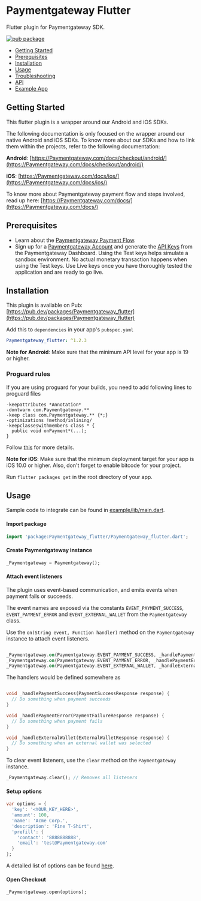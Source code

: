 # Paymentgateway Flutter

Flutter plugin for Paymentgateway SDK.

[![pub package](https://img.shields.io/pub/v/payment_gateway_flutter.svg)](https://pub.dev/packages/payment_gateway_flutter)

* [Getting Started](#getting-started)
* [Prerequisites](#prerequisites)
* [Installation](#installation)
* [Usage](#usage)
* [Troubleshooting](#troubleshooting)
* [API](#api)
* [Example App](https://github.com/Paymentgateway/Paymentgateway-flutter/tree/master/example)

## Getting Started

This flutter plugin is a wrapper around our Android and iOS SDKs.

The following documentation is only focused on the wrapper around our native Android and iOS SDKs. To know more about our SDKs and how to link them within the projects, refer to the following documentation:

**Android**: [https://Paymentgateway.com/docs/checkout/android/](https://Paymentgateway.com/docs/checkout/android/)

**iOS**: [https://Paymentgateway.com/docs/ios/](https://Paymentgateway.com/docs/ios/)

To know more about Paymentgateway payment flow and steps involved, read up here: [https://Paymentgateway.com/docs/](https://Paymentgateway.com/docs/)

## Prerequisites

 - Learn about the <a href="https://Paymentgateway.com/docs/payment-gateway/payment-flow/" target="_blank">Paymentgateway Payment Flow</a>.
 - Sign up for a <a href="https://dashboard.Paymentgateway.com/#/access/signin">Paymentgateway Account</a> and generate the <a href="https://Paymentgateway.com/docs/payment-gateway/dashboard-guide/settings/#api-keys/" target="_blank">API Keys</a> from the Paymentgateway Dashboard. Using the Test keys helps simulate a sandbox environment. No actual monetary transaction happens when using the Test keys. Use Live keys once you have thoroughly tested the application and are ready to go live.
 

## Installation

This plugin is available on Pub: [https://pub.dev/packages/Paymentgateway_flutter](https://pub.dev/packages/Paymentgateway_flutter)

Add this to `dependencies` in your app's `pubspec.yaml`

```yaml
Paymentgateway_flutter: ^1.2.3
```

**Note for Android**: Make sure that the minimum API level for your app is 19 or higher.

### Proguard rules
If you are using proguard for your builds, you need to add following lines to proguard files
```
-keepattributes *Annotation*
-dontwarn com.Paymentgateway.**
-keep class com.Paymentgateway.** {*;}
-optimizations !method/inlining/
-keepclasseswithmembers class * {
  public void onPayment*(...);
}
```

Follow [this](https://github.com/Paymentgateway/Paymentgateway-flutter/issues/42#issuecomment-550161626) for more details.

**Note for iOS**: Make sure that the minimum deployment target for your app is iOS 10.0 or higher. Also, don't forget to enable bitcode for your project.

Run `flutter packages get` in the root directory of your app.

## Usage

Sample code to integrate can be found in [example/lib/main.dart](example/lib/main.dart).

#### Import package 

```dart
import 'package:Paymentgateway_flutter/Paymentgateway_flutter.dart';
```

#### Create Paymentgateway instance

```dart
_Paymentgateway = Paymentgateway();
```

#### Attach event listeners

The plugin uses event-based communication, and emits events when payment fails or succeeds.

The event names are exposed via the constants `EVENT_PAYMENT_SUCCESS`, `EVENT_PAYMENT_ERROR` and `EVENT_EXTERNAL_WALLET` from the `Paymentgateway` class.

Use the `on(String event, Function handler)` method on the `Paymentgateway` instance to attach event listeners.

```dart

_Paymentgateway.on(Paymentgateway.EVENT_PAYMENT_SUCCESS, _handlePaymentSuccess);
_Paymentgateway.on(Paymentgateway.EVENT_PAYMENT_ERROR, _handlePaymentError);
_Paymentgateway.on(Paymentgateway.EVENT_EXTERNAL_WALLET, _handleExternalWallet);
```

The handlers would be defined somewhere as

```dart

void _handlePaymentSuccess(PaymentSuccessResponse response) {
  // Do something when payment succeeds
}

void _handlePaymentError(PaymentFailureResponse response) {
  // Do something when payment fails
}

void _handleExternalWallet(ExternalWalletResponse response) {
  // Do something when an external wallet was selected
}
```

To clear event listeners, use the `clear` method on the `Paymentgateway` instance.

```dart
_Paymentgateway.clear(); // Removes all listeners
```

#### Setup options

```dart
var options = {
  'key': '<YOUR_KEY_HERE>',
  'amount': 100,
  'name': 'Acme Corp.',
  'description': 'Fine T-Shirt',
  'prefill': {
    'contact': '8888888888',
    'email': 'test@Paymentgateway.com'
  }
};
```

A detailed list of options can be found [here](https://Paymentgateway.com/docs/payment-gateway/integrations-guide/checkout/standard/#checkout-form).

#### Open Checkout

```dart
_Paymentgateway.open(options);
```
